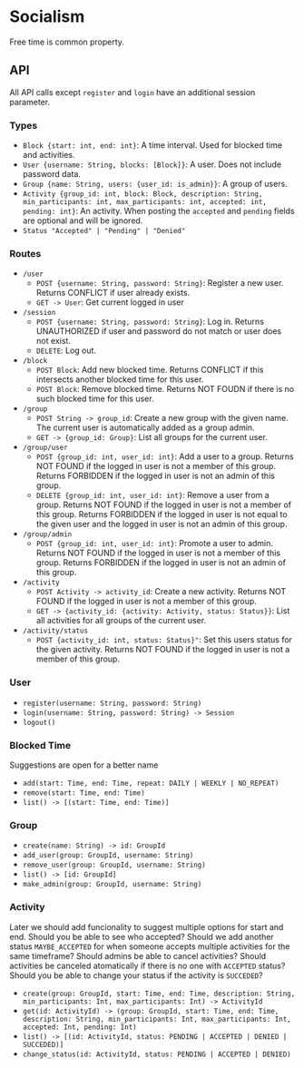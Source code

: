 # Socialism

Free time is common property.

## API

All API calls except `register` and `login` have an additional session parameter.

### Types

* `Block {start: int, end: int}`: A time interval. Used for blocked time and activities.
* `User {username: String, blocks: [Block]}`: A user. Does not include password data.
* `Group {name: String, users: {user_id: is_admin}}`: A group of users.
* `Activity {group_id: int, block: Block, description: String, min_participants: int, max_participants: int, accepted: int, pending: int}`: An activity. When posting the `accepted` and `pending` fields are optional and will be ignored.
* `Status "Accepted" | "Pending" | "Denied"`

### Routes

* `/user`
    * `POST {username: String, password: String}`: Register a new user. Returns CONFLICT if user already exists.
    * `GET -> User`: Get current logged in user
* `/session`
    * `POST {username: String, password: String}`: Log in. Returns UNAUTHORIZED if user and password do not match or user does not exist.
    * `DELETE`: Log out.
* `/block`
    * `POST Block`: Add new blocked time. Returns CONFLICT if this intersects another blocked time for this user.
    * `POST Block`: Remove blocked time. Returns NOT FOUDN if there is no such blocked time for this user.
* `/group`
    * `POST String -> group_id`: Create a new group with the given name. The current user is automatically added as a group admin.
    * `GET -> {group_id: Group}`: List all groups for the current user.
* `/group/user`
    * `POST {group_id: int, user_id: int}`: Add a user to a group. Returns NOT FOUND if the logged in user is not a member of this group. Returns FORBIDDEN if the logged in user is not an admin of this group.
    * `DELETE {group_id: int, user_id: int}`: Remove a user from a group. Returns NOT FOUND if the logged in user is not a member of this group. Returns FORBIDDEN if the logged in user is not equal to the given user and the logged in user is not an admin of this group.
* `/group/admin`
    * `POST {group_id: int, user_id: int}`: Promote a user to admin. Returns NOT FOUND if the logged in user is not a member of this group. Returns FORBIDDEN if the logged in user is not an admin of this group.
* `/activity`
    * `POST Activity -> activity_id`: Create a new activity. Returns NOT FOUND if the logged in user is not a member of this group.
    * `GET -> {activity_id: {activity: Activity, status: Status}}`: List all activities for all groups of the current user.
* `/activity/status`
    * `POST {activity_id: int, status: Status}"`: Set this users status for the given activity. Returns NOT FOUND if the logged in user is not a member of this group.

### User

* `register(username: String, password: String)`
* `login(username: String, password: String) -> Session`
* `logout()`

### Blocked Time

Suggestions are open for a better name

* `add(start: Time, end: Time, repeat: DAILY | WEEKLY | NO_REPEAT)`
* `remove(start: Time, end: Time)`
* `list() -> [(start: Time, end: Time)]`

### Group

* `create(name: String) -> id: GroupId`
* `add_user(group: GroupId, username: String)`
* `remove_user(group: GroupId, username: String)`
* `list() -> [id: GroupId]`
* `make_admin(group: GroupId, username: String)`

### Activity

Later we should add funcionality to suggest multiple options for start and end.
Should you be able to see who accepted?
Should we add another status `MAYBE_ACCEPTED` for when someone accepts multiple activities for the same timeframe?
Should admins be able to cancel activities?
Should activities be canceled atomatically if there is no one with `ACCEPTED` status? 
Should you be able to change your status if the activity is `SUCCEDED`?

* `create(group: GroupId, start: Time, end: Time, description: String, min_participants: Int, max_participants: Int) -> ActivityId`
* `get(id: ActivityId) -> (group: GroupId, start: Time, end: Time, description: String, min_participants: Int, max_participants: Int, accepted: Int, pending: Int)`
* `list() -> [(id: ActivityId, status: PENDING | ACCEPTED | DENIED | SUCCEDED)]`
* `change_status(id: ActivityId, status: PENDING | ACCEPTED | DENIED)`
